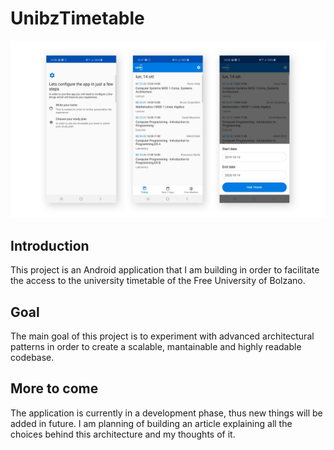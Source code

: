 # UnibzTimetable
![App Banner](img/app_banner.png)
## Introduction
This project is an Android application that I am building in order to facilitate the access to the university
timetable of the Free University of Bolzano.
## Goal
The main goal of this project is to experiment with advanced architectural patterns in order to create
a scalable, mantainable and highly readable codebase.
## More to come
The application is currently in a development phase, thus new things will
be added in future.
I am planning of building an article explaining all the choices behind this
architecture and my thoughts of it.